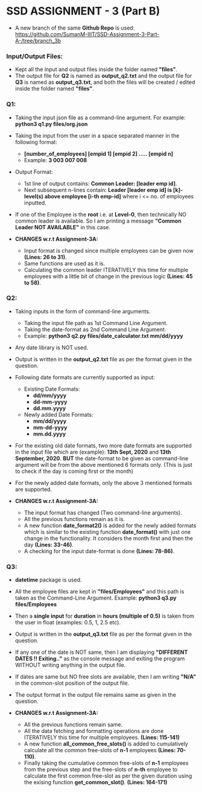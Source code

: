 # SSD ASSIGNMENT - 3 (Part B)

- A new branch of the same **Github Repo** is used: https://github.com/SumanM-IIIT/SSD-Assignment-3-Part-A-/tree/branch_3b

### Input/Output Files:
- Kept all the input and output files inside the folder named **"files"**. 
- The output file for **Q2** is named as **output_q2.txt** and the output file for **Q3** is named as **output_q3.txt**, and both the files will be created / edited inside the folder named **"files"**.

### Q1:
- Taking the input json file as a command-line argument. For example: **python3 q1.py files/org.json**
- Taking the input from the user in a space separated manner in the following format:
    -  **[number_of_employees] [empid 1] [empid 2] ..... [empid n]**
    -  Example: **3 003 007 008**
- Output Format:
    - 1st line of output contains: **Common Leader: [leader emp id]**. 
    - Next subsequent n-lines contain: **Leader [leader emp id] is [k]-level(s) above employee [i-th emp-id]** where i <= no. of employees inputted.
- If one of the Employee is the **root** i.e. at **Level-0**, then technically NO common leader is available. So I am printing a message **"Common Leader NOT AVAILABLE"** in this case.

- **CHANGES w.r.t Assignment-3A:** 
    - Input format is changed since multiple employees can be given now **(Lines: 26 to 31)**.
    - Same functions are used as it is.
    - Calculating the common leader ITERATIVELY this time for multiple employees with a little bit of change in the previous logic **(Lines: 45 to 58)**.

### Q2:
- Taking inputs in the form of command-line arguments. 
    - Taking the input file path as 1st Command Line Argument.
    - Taking the date-format as 2nd Command Line Argument.
    - Example: **python3 q2.py files/date_calculator.txt mm/dd/yyyy**
- Any date library is NOT used.
- Output is written in the **output_q2.txt** file as per the format given in the question.
- Following date formats are currently supported as input:
    - Existing Date Formats:
        - **dd/mm/yyyy**
        - **dd-mm-yyyy**
        - **dd.mm.yyyy**
    - Newly added Date Formats:
        - **mm/dd/yyyy**
        - **mm-dd-yyyy**
        - **mm.dd.yyyy**
- For the existing old date formats, two more date formats are supported in the input file which are (example): **13th Sept, 2020** and **13th September, 2020**. **BUT** the date-format to be given as command-line argument will be from the above mentioned 6 formats only. (This is just to check if the day is coming first or the month)
- For the newly added date formats, only the above 3 mentioned formats are supported.

- **CHANGES w.r.t Assignment-3A:**
    - The input format has changed (Two command-line arguments).
    - All the previous functions remain as it is.
    - A new function **date_format2()** is added for the newly added formats which is similar to the existing function **date_format()** with just one change in the functionality. It considers the month first and then the day **(Lines: 33-46)**.
    - A checking for the input date-format is done **(Lines: 78-86)**.

### Q3:
- **datetime** package is used.
- All the employee files are kept in **"files/Employees"** and this path is taken as the Command-Line Argument. Example: **python3 q3.py files/Employees**
- Then a **single input** for **duration** in **hours (multiple of 0.5)** is taken from the user in float (examples: 0.5, 1, 2.5 etc).
- Output is written in the **output_q3.txt** file as per the format given in the question.
- If any one of the date is NOT same, then I am displaying **"DIFFERENT DATES !! Exiting.."** as the console message and exiting the program WITHOUT writing anything in the output file.
- If dates are same but NO free slots are available, then I am writing **"N/A"** in the common-slot position of the output file.
- The output format in the output file remains same as given in the question.

- **CHANGES w.r.t Assignment-3A:**
   - All the previous functions remain same.
   - All the data fetching and formatting operations are done ITERATIVELY this time for multiple employees. **(Lines: 115-141)**
   - A new function **all_common_free_slots()** is added to cumulatively calculate all the common free-slots of **n-1** employees **(Lines: 70-110)**. 
   - Finally taking the cumulative common free-slots of **n-1** employees from the previous step and the free-slots of **n-th** employee to calculate the first common free-slot as per the given duration using the exising function **get_common_slot()**. **(Lines: 164-171)**